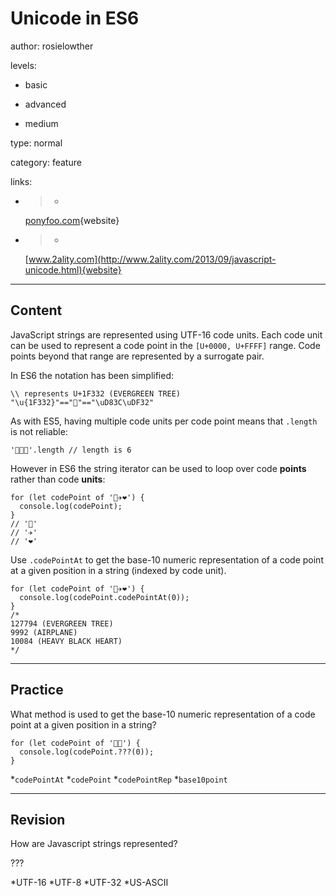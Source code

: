 # Unicode in ES6
author: rosielowther

levels:

  - basic

  - advanced

  - medium

type: normal

category: feature

links:

  - >-
    [ponyfoo.com](https://ponyfoo.com/articles/es6-strings-and-unicode-in-depth){website}

  - >-
    [www.2ality.com](http://www.2ality.com/2013/09/javascript-unicode.html){website}

---
## Content

JavaScript strings are represented using UTF-16 code units. Each code unit can be used to represent a code point in the `[U+0000, U+FFFF]` range. Code points beyond that range are represented by a surrogate pair.  

In ES6 the notation has been simplified:

```
\\ represents U+1F332 (EVERGREEN TREE)
"\u{1F332}"=="🌲"=="\uD83C\uDF32"
```
As with ES5, having multiple code units per code point means that `.length` is not reliable:
```
'🌲🌲🌲'.length // length is 6
```
However in ES6 the string iterator can be used to loop over code **points** rather than code **units**:
```
for (let codePoint of '🌲✈❤') {
  console.log(codePoint);
}
// '🌲'
// '✈'
// '❤'
```
Use `.codePointAt` to get the base-10 numeric representation of a code point at a given position in a string (indexed by code unit).

```
for (let codePoint of '🌲✈❤') {
  console.log(codePoint.codePointAt(0));
}
/*
127794 (EVERGREEN TREE)
9992 (AIRPLANE)
10084 (HEAVY BLACK HEART)
*/
```

---
## Practice

What method is used to get the base-10 numeric representation of a code point at a given position in a string?

```
for (let codePoint of '🌲🌲') {
  console.log(codePoint.???(0));
}
```
*`codePointAt`
*`codePoint`
*`codePointRep`
*`base10point`

---
## Revision

How are Javascript strings represented?

???

*UTF-16
*UTF-8
*UTF-32
*US-ASCII
